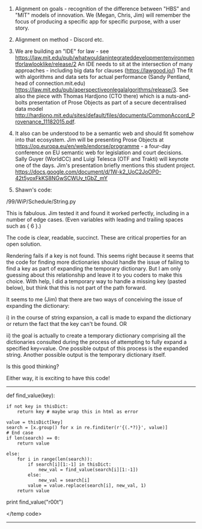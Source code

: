 1.  Alignment on goals - recognition of the difference between "HBS" and "MIT" models of innovation.  We (Megan, Chris, Jim) will remember the focus of producing a specific app for specific purpose, with a user story.

2. Alignment on method - Discord etc.

3. We are building an "IDE" for law - see https://law.mit.edu/pub/whatwouldanintegrateddevelopmentenvironmentforlawlooklike/release/2  An IDE needs to sit at the intersection of many approaches - including big data for clauses (https://lawgood.io/) The fit with algorithms and data sets for actual performance (Sandy Pentland, head of connection.mit.edu) https://law.mit.edu/pub/aperspectiveonlegalalgorithms/release/3.  See also the piece with Thomas Hardjono (CTO there) which is a nuts-and-bolts presentation of Prose Objects as part of a secure decentralised data model http://hardjono.mit.edu/sites/default/files/documents/CommonAccord_Provenance_11182015.pdf.

4. It also can be understood to be a semantic web and should fit somehow into that ecosystem.  Jim will be presenting Prose Objects at https://op.europa.eu/en/web/endorse/programme - a four-day conference on EU semantic web for legislation and court decisions. Sally Guyer (WorldCC) and Luigi Telesca (OTF and Trakti) will keynote one of the days.  Jim's presentation briefly mentions this student project. https://docs.google.com/document/d/1W-k2_UoC2JoOP0-42t5yoxFkKS8NGwSCWUv_tGbZ_mY

5. Shawn's code:

/99/WiP/Schedule/String.py

This is fabulous.  Jim tested it and found it worked perfectly, including in a number of edge cases.  (Even variables with leading and trailing spaces such as { 6 }.)

The code is clear, readable, succinct.  These are critical properties for an open solution.

Rendering fails if a key is not found.  This seems right because it seems that the code for finding more dictionaries should handle the issue of failing to find a key as part of expanding the temporary dictionary.  But I am only guessing about this relationship and leave it to you coders to make this choice.  With help, I did a temporary way to handle a missing key (pasted below), but think that this is not part of the path forward.

It seems to me (Jim) that there are two ways of conceiving the issue of expanding the dictionary: 

i) in the course of string expansion, a call is made to expand the dictionary or return the fact that the key can't be found.   OR

ii) the goal is actually to create a temporary dictionary comprising all the dictionaries consulted during the process of attempting to fully expand a specified key=value.  One possible output of this process is the expanded string. Another possible output is the temporary dictionary itself.

Is this good thinking? 

Either way, it is exciting to have this code!

______________________________________________
<temp code that handles locally the missing key issue>

def find_value(key):

    if not key in thisDict:
        return key # maybe wrap this in html as error
    
    value = thisDict[key]
    search = [x.group() for x in re.finditer(r'{(.*?)}', value)]
    # End case
    if len(search) == 0:
        return value

    else:
        for i in range(len(search)):
            if search[i][1:-1] in thisDict:
                new_val = find_value(search[i][1:-1])
            else:
                new_val = search[i]
            value = value.replace(search[i], new_val, 1)            
        return value

print find_value("r00t")

</temp code>
___________________________________________________________


